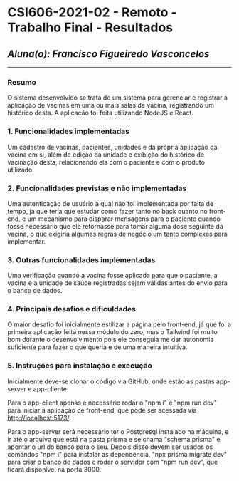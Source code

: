 # **CSI606-2021-02 - Remoto - Trabalho Final - Resultados**

## *Aluna(o): Francisco Figueiredo Vasconcelos*

--------------

### Resumo

O sistema desenvolvido se trata de um sistema para gerenciar e registrar a aplicação de vacinas em uma ou mais salas de vacina, registrando um histórico desta. A aplicação foi feita utilizando NodeJS e React.

### 1. Funcionalidades implementadas

Um cadastro de vacinas, pacientes, unidades e da própria aplicação da vacina em si, além de edição da unidade e exibiçào do histórico de vacinação desta, relacionando ela com o paciente e com o produto utilizado.
  
### 2. Funcionalidades previstas e não implementadas

Uma autenticação de usuário a qual não foi implementada por falta de tempo, já que teria que estudar como fazer tanto no back quanto no front-end, e um mecanismo para disparar mensagens para o paciente quando fosse necessário que ele retornasse para tomar alguma dose seguinte da vacina, o que exigiria algumas regras de negócio um tanto complexas para implementar.

### 3. Outras funcionalidades implementadas

Uma verificação quando a vacina fosse aplicada para que o paciente, a vacina e a unidade de saúde registradas sejam válidas antes do envio para o banco de dados.

### 4. Principais desafios e dificuldades

O maior desafio foi inicialmente estilizar a página pelo front-end, já que foi a primeira aplicação feita nessa módulo do zero, mas o Tailwind foi muito bom durante o desenvolvimento pois ele conseguia me dar autonomia suficiente para fazer o que queria e de uma maneira intuitiva.

### 5. Instruções para instalação e execução

Inicialmente deve-se clonar o código via GitHub, onde estão as pastas app-server e app-cliente.

Para o app-client apenas é necessário rodar o "npm i" e "npm run dev" para iniciar a aplicação de front-end, que pode ser acessada via [http://localhost:5173/](http://localhost:5173/).

Para o app-server será necessário ter o Postgresql instalado na máquina, e ir até o arquivo que está na pasta prisma e se chama "schema.prisma" e apontar o url do banco para o seu. Depois disso devem ser usados os comandos "npm i" para instalar as dependência, "npx prisma migrate dev" para criar o banco de dados e rodar o servidor com "npm run dev", que ficará disponível na porta 3000.

